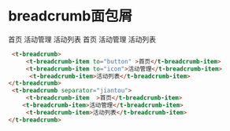 # breadcrumb面包屑

<div>
 <t-breadcrumb>
     <t-breadcrumb-item to="button" >首页</t-breadcrumb-item>
     <t-breadcrumb-item to="icon">活动管理</t-breadcrumb-item>
      <t-breadcrumb-item>活动列表</t-breadcrumb-item>
</t-breadcrumb>
 <t-breadcrumb separator="jiantou">
     <t-breadcrumb-item  >首页</t-breadcrumb-item>
    <t-breadcrumb-item>活动管理</t-breadcrumb-item>
     <t-breadcrumb-item>活动列表</t-breadcrumb-item>
</t-breadcrumb>
</div>

``` html
 <t-breadcrumb>
     <t-breadcrumb-item to="button" >首页</t-breadcrumb-item>
     <t-breadcrumb-item to="icon">活动管理</t-breadcrumb-item>
      <t-breadcrumb-item>活动列表</t-breadcrumb-item>
</t-breadcrumb>
 <t-breadcrumb separator="jiantou">
     <t-breadcrumb-item  >首页</t-breadcrumb-item>
    <t-breadcrumb-item>活动管理</t-breadcrumb-item>
     <t-breadcrumb-item>活动列表</t-breadcrumb-item>
</t-breadcrumb>
```
